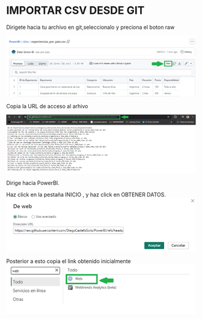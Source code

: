 # IMPORTAR CSV DESDE GIT
Dirigete hacia tu archivo en git,seleccionalo y preciona el boton raw

![step 1](https://github.com/DiegoCastellsSolis/PowerBI/blob/main/images/file_raw_git_1.png)

Copia la URL de acceso al arhivo

![step 2](https://github.com/DiegoCastellsSolis/PowerBI/blob/main/images/file_raw_git_2.png)

Dirige hacia PowerBI.

Haz click en la pestaña INICIO , y haz click en OBTENER DATOS.
![step 3](https://github.com/DiegoCastellsSolis/PowerBI/blob/main/images/file_raw_git_3.png)

Posterior a esto copia el link obtenido inicialmente
![step 4](https://github.com/DiegoCastellsSolis/PowerBI/blob/main/images/file_raw_git_4.png)
